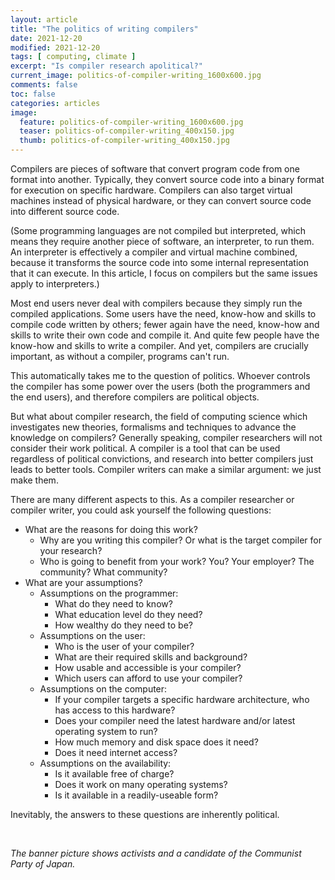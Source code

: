 ```yaml
---
layout: article
title: "The politics of writing compilers"
date: 2021-12-20
modified: 2021-12-20
tags: [ computing, climate ]
excerpt: "Is compiler research apolitical?"
current_image: politics-of-compiler-writing_1600x600.jpg
comments: false
toc: false
categories: articles
image:
  feature: politics-of-compiler-writing_1600x600.jpg
  teaser: politics-of-compiler-writing_400x150.jpg
  thumb: politics-of-compiler-writing_400x150.jpg
---
```


Compilers are pieces of software that convert program code from one format into another. Typically, they convert source code into a binary format for execution on specific hardware. Compilers can also target virtual machines instead of physical hardware, or they can convert source code into different source code. 

(Some programming languages are not compiled but interpreted, which means they require another piece of software, an interpreter, to run them. An interpreter is effectively a compiler and virtual machine combined, because it transforms the source code into some internal representation that it can execute. In this article, I focus on compilers but the same issues apply to interpreters.)

Most end users never deal with compilers because they simply run the compiled applications. Some users have the need, know-how and skills to compile code written by others; fewer again have the need, know-how and skills to write their own code and compile it. And quite few people have the know-how and skills to write a compiler. And yet, compilers are crucially important, as without a compiler, programs can't run. 

This automatically takes me to the question of politics. Whoever controls the compiler has some power over the users (both the programmers and the end users), and therefore compilers are political objects. 

But what about compiler research, the field of computing science which investigates new theories, formalisms and techniques to advance the knowledge on compilers? Generally speaking, compiler researchers will not consider their work political. A compiler is a tool that can be used regardless of political convictions, and research into better compilers just leads to better tools. Compiler writers can make a similar argument: we just make them. 

There are many different aspects to this. As a compiler researcher or compiler writer, you could ask yourself the following questions:

* What are the reasons for doing this work? 
    - Why are you writing this compiler? Or what is the target compiler for your research?
    - Who is going to benefit from your work? You? Your employer? The community? What community?
* What are your assumptions?
    - Assumptions on the programmer: 
        - What do they need to know?  
        - What education level do they need? 
        - How wealthy do they need to be?
    - Assumptions on the user: 
        - Who is the user of your compiler? 
        - What are their required skills and background? 
        - How usable and accessible is your compiler? 
        - Which users can afford to use your compiler?
    - Assumptions on the computer:
        - If your compiler targets a specific hardware architecture, who has access to this hardware?
        - Does your compiler need the latest hardware and/or latest operating system to run? 
        - How much memory and disk space does it need?
        - Does it need internet access?
    - Assumptions on the availability: 
        - Is it available free of charge? 
        - Does it work on many operating systems?
        - Is it available in a readily-useable form?

Inevitably, the answers to these questions are inherently political. 

<br>

_The banner picture shows activists and a candidate of the Communist Party of Japan._ 